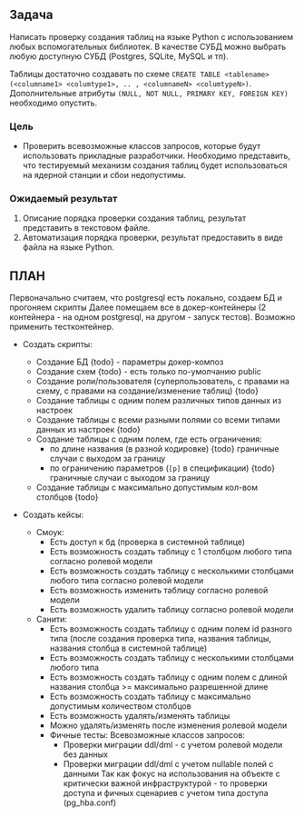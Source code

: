 ## Задача
Написать проверку создания таблиц на языке Python с использованием любых вспомогательных библиотек.
В качестве СУБД можно выбрать любую доступную СУБД (Postgres, SQLite, MySQL и тп).

Таблицы достаточно создавать по схеме `CREATE TABLE <tablename> (<columname1> <columtype1>, .. , <columnameN> <columtypeN>)`.
Дополнительные атрибуты `(NULL, NOT NULL, PRIMARY KEY, FOREIGN KEY)` необходимо опустить.

### Цель
* Проверить всевозможные классов запросов, которые будут использовать прикладные разработчики.
Необходимо представить, что тестируемый механизм создания таблиц будет использоваться на ядерной станции
и сбои недопустимы.

### Ожидаемый результат
1. Описание порядка проверки создания таблиц, результат представить в текстовом файле.
2. Автоматизация порядка проверки, результат предоставить в виде файла на языке Python.

## ПЛАН

Первоначально считаем, что postgresql есть локально, создаем БД и прогоняем скрипты
Далее помещаем все в докер-контейнеры (2 контейнера - на одном postgresql, на другом - запуск тестов). Возможно применить тестконтейнер.

* Создать скрипты:
    * Создание БД {todo} -  параметры докер-композ
    * Создание схем {todo} - есть только по-умолчанию public
    * Создание роли/пользователя (суперпользователь, с правами на схему, с правами на создание/изменение таблиц) {todo}
    * Создание таблицы с одним полем различных типов данных из настроек
    * Создание таблицы с всеми разными полями со всеми типами данных из настроек {todo}
    * Создание таблицы с одним полем, где есть ограничения: 
      * по длине названия (в разной кодировке) {todo} граничные случаи с выходом за границу
      * по ограничению параметров (`[p]` в спецификации) {todo} граничные случаи с выходом за границу
    * Создание таблицы с максимально допустимым кол-вом столбцов {todo}

* Создать кейсы:
  * Смоук: 
    * Есть доступ к бд (проверка в системной таблице)
    * Есть возможность создать таблицу с 1 столбцом любого типа согласно ролевой модели
    * Есть возможность создать таблицу с несколькими столбцами любого типа согласно ролевой модели
    * Есть возможность изменить таблицу согласно ролевой модели
    * Есть возможность удалить таблицу согласно ролевой модели
  * Санити:
    * Есть возможность создать таблицу с одним полем id разного типа (после создания проверка типа, названия таблицы, названия столбца в системной таблице)
    * Есть возможность создать таблицу с несколькими столбцами любого типа 
    * Есть возможность создать таблицу с одним полем с длиной названия столбца >= максимально разрешенной длине
    * Есть возможность создать таблицу с максимально допустимым количеством столбцов
    * Есть возможность удалять/изменять таблицы
    * Можно удалять/изменять после изменения ролевой модели
    * Фичные тесты:
    Всевозможные классов запросов:
      * Проверки миграции ddl/dml - с учетом ролевой модели без данных
      * Проверки миграции ddl/dml с учетом nullable полей с данными
        Так как фокус на использования на объекте с критически важной инфраструктурой - то проверки доступа и фичных сценариев с учетом типа доступа (pg_hba.conf)
